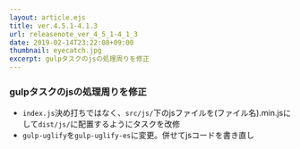 ```yaml
---
layout: article.ejs
title: ver.4.5.1-4.1.3
url: releasenote_ver_4_5_1-4_1_3
date: 2019-02-14T23:22:08+09:00
thumbnail: eyecatch.jpg
excerpt: gulpタスクのjsの処理周りを修正
---
```


### gulpタスクのjsの処理周りを修正

- `index.js`決め打ちではなく、`src/js/`下のjsファイルを(ファイル名).min.jsにして`dist/js/`に配置するようにタスクを改修
- `gulp-uglify`を`gulp-uglify-es`に変更。併せてjsコードを書き直し